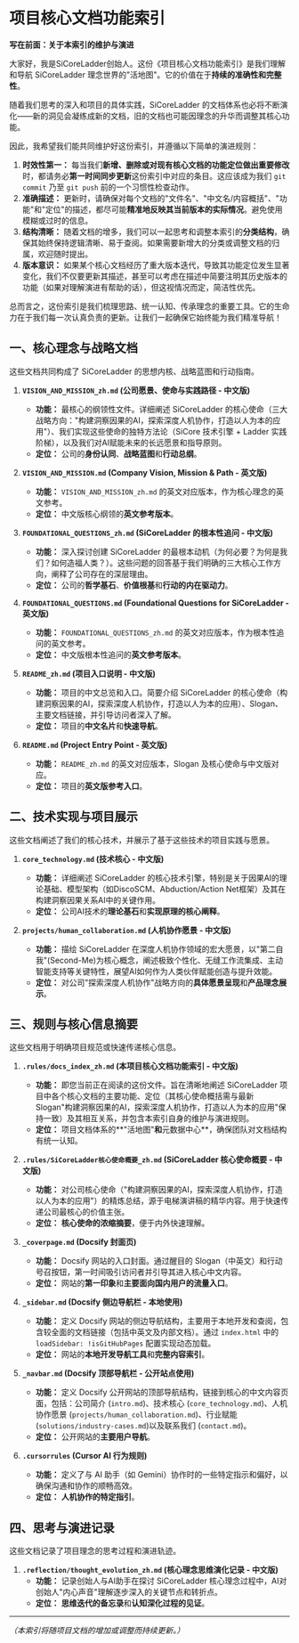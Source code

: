 # 项目核心文档功能索引

**写在前面：关于本索引的维护与演进**

大家好，我是SiCoreLadder创始人。这份《项目核心文档功能索引》是我们理解和导航 SiCoreLadder 理念世界的"活地图"。它的价值在于**持续的准确性和完整性**。

随着我们思考的深入和项目的具体实践，SiCoreLadder 的文档体系也必将不断演化——新的洞见会凝练成新的文档，旧的文档也可能因理念的升华而调整其核心功能。

因此，我希望我们能共同维护好这份索引，并遵循以下简单的演进规则：

1.  **时效性第一：** 每当我们**新增、删除或对现有核心文档的功能定位做出重要修改**时，都请务必**第一时间同步更新**这份索引中对应的条目。这应该成为我们 `git commit` 乃至 `git push` 前的一个习惯性检查动作。
2.  **准确描述：** 更新时，请确保对每个文档的"文件名"、"中文名/内容概括"、"功能"和"定位"的描述，都尽可能**精准地反映其当前版本的实际情况**。避免使用模糊或过时的信息。
3.  **结构清晰：** 随着文档的增多，我们可以一起思考和调整本索引的**分类结构**，确保其始终保持逻辑清晰、易于查阅。如果需要新增大的分类或调整文档的归属，欢迎随时提出。
4.  **版本意识：** 如果某个核心文档经历了重大版本迭代，导致其功能定位发生显著变化，我们不仅要更新其描述，甚至可以考虑在描述中简要注明其历史版本的功能（如果对理解演进有帮助的话），但这视情况而定，简洁性优先。

总而言之，这份索引是我们梳理思路、统一认知、传承理念的重要工具。它的生命力在于我们每一次认真负责的更新。让我们一起确保它始终能为我们精准导航！


## 一、核心理念与战略文档

这些文档共同构成了 SiCoreLadder 的思想内核、战略蓝图和行动指南。

1.  **`VISION_AND_MISSION_zh.md` (公司愿景、使命与实践路径 - 中文版)**
    *   **功能：** 最核心的纲领性文件。详细阐述 SiCoreLadder 的核心使命（三大战略方向："构建洞察因果的AI，探索深度人机协作，打造以人为本的应用"）、我们实现这些使命的独特方法论（SiCore 技术引擎 + Ladder 实践阶梯），以及我们对AI赋能未来的长远愿景和指导原则。
    *   **定位：** 公司的**身份认同**、**战略蓝图**和**行动总纲**。

2.  **`VISION_AND_MISSION.md` (Company Vision, Mission & Path - 英文版)**
    *   **功能：** `VISION_AND_MISSION_zh.md` 的英文对应版本，作为核心理念的英文参考。
    *   **定位：** 中文版核心纲领的**英文参考版本**。

3.  **`FOUNDATIONAL_QUESTIONS_zh.md` (SiCoreLadder 的根本性追问 - 中文版)**
    *   **功能：** 深入探讨创建 SiCoreLadder 的最根本动机（为何必要？为何是我们？如何造福人类？）。这些问题的回答基于我们明确的三大核心工作方向，阐释了公司存在的深层理由。
    *   **定位：** 公司的**哲学基石**、**价值根基**和**行动的内在驱动力**。

4.  **`FOUNDATIONAL_QUESTIONS.md` (Foundational Questions for SiCoreLadder - 英文版)**
    *   **功能：** `FOUNDATIONAL_QUESTIONS_zh.md` 的英文对应版本，作为根本性追问的英文参考。
    *   **定位：** 中文版根本性追问的**英文参考版本**。

5.  **`README_zh.md` (项目入口说明 - 中文版)**
    *   **功能：** 项目的中文总览和入口。简要介绍 SiCoreLadder 的核心使命（构建洞察因果的AI，探索深度人机协作，打造以人为本的应用）、Slogan、主要文档链接，并引导访问者深入了解。
    *   **定位：** 项目的**中文名片**和**快速导航**。

6.  **`README.md` (Project Entry Point - 英文版)**
    *   **功能：** `README_zh.md` 的英文对应版本，Slogan 及核心使命与中文版对应。
    *   **定位：** 项目的**英文版参考入口**。

## 二、技术实现与项目展示

这些文档阐述了我们的核心技术，并展示了基于这些技术的项目实践与愿景。

1.  **`core_technology.md` (技术核心 - 中文版)**
    *   **功能：** 详细阐述 SiCoreLadder 的核心技术引擎，特别是关于因果AI的理论基础、模型架构（如DiscoSCM、Abduction/Action Net框架）及其在构建洞察因果关系AI中的关键作用。
    *   **定位：** 公司AI技术的**理论基石**和**实现原理的核心阐释**。

2.  **`projects/human_collaboration.md` (人机协作愿景 - 中文版)**
    *   **功能：** 描绘 SiCoreLadder 在深度人机协作领域的宏大愿景，以"第二自我"(Second-Me)为核心概念，阐述极致个性化、无缝工作流集成、主动智能支持等关键特性，展望AI如何作为人类伙伴赋能创造与提升效能。
    *   **定位：** 对公司"探索深度人机协作"战略方向的**具体愿景呈现**和**产品理念展示**。

## 三、规则与核心信息摘要

这些文档用于明确项目规范或快速传递核心信息。

1.  **`.rules/docs_index_zh.md` (本项目核心文档功能索引 - 中文版)**
    *   **功能：** 即您当前正在阅读的这份文件。旨在清晰地阐述 SiCoreLadder 项目中各个核心文档的主要功能、定位（其核心使命概括需与最新Slogan"构建洞察因果的AI，探索深度人机协作，打造以人为本的应用"保持一致）及其相互关系，并包含本索引自身的维护与演进规则。
    *   **定位：** 项目文档体系的**"活地图"**和**元数据中心**，确保团队对文档结构有统一认知。

2.  **`.rules/SiCoreLadder核心使命概要_zh.md` (SiCoreLadder 核心使命概要 - 中文版)**
    *   **功能：** 对公司核心使命（"构建洞察因果的AI，探索深度人机协作，打造以人为本的应用"）的精炼总结，源于电梯演讲稿的精华内容。用于快速传递公司最核心的价值主张。
    *   **定位：** **核心使命的浓缩摘要**，便于内外快速理解。

3.  **`_coverpage.md` (Docsify 封面页)**
    *   **功能：** Docsify 网站的入口封面。通过醒目的 Slogan（中英文）和行动号召按钮，第一时间吸引访问者并引导其进入核心中文内容。
    *   **定位：** 网站的**第一印象**和**主要面向国内用户的流量入口**。

4.  **`_sidebar.md` (Docsify 侧边导航栏 - 本地使用)**
    *   **功能：** 定义 Docsify 网站的侧边导航结构，主要用于本地开发和查阅，包含较全面的文档链接（包括中英文及内部文档）。通过 `index.html` 中的 `loadSidebar: !isGitHubPages` 配置实现动态加载。
    *   **定位：** 网站的**本地开发导航工具**和**完整内容索引**。

5.  **`_navbar.md` (Docsify 顶部导航栏 - 公开站点使用)**
    *   **功能：** 定义 Docsify 公开网站的顶部导航结构，链接到核心的中文内容页面，包括：公司简介 (`intro.md`)、技术核心 (`core_technology.md`)、人机协作愿景 (`projects/human_collaboration.md`)、行业赋能 (`solutions/industry-cases.md`)以及联系我们 (`contact.md`)。
    *   **定位：** 公开网站的**主要用户导航**。

6.  **`.cursorrules` (Cursor AI 行为规则)**
    *   **功能：** 定义了与 AI 助手（如 Gemini）协作时的一些特定指示和偏好，以确保沟通和协作的顺畅高效。
    *   **定位：** **人机协作的特定指引**。

## 四、思考与演进记录

这些文档记录了项目理念的思考过程和演进轨迹。

1.  **`.reflection/thought_evolution_zh.md` (核心理念思维演化记录 - 中文版)**
    *   **功能：** 记录创始人与AI助手在探讨 SiCoreLadder 核心理念过程中，AI对创始人"内心声音"理解逐步深入的关键节点和转折点。
    *   **定位：** **思维迭代的备忘录**和**认知深化过程的见证**。

---
*（本索引将随项目文档的增加或调整而持续更新。）* 